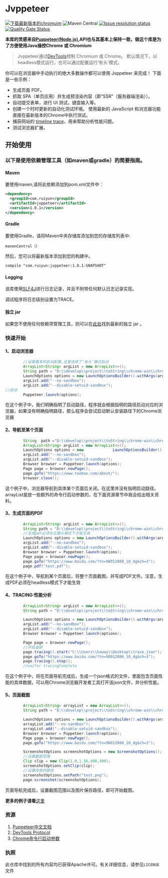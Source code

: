 # Jvppeteer
<p align = "left">
<a rel="nofollow" href="https://download-chromium.appspot.com/"><img src ="https://img.shields.io/badge/chromium%20download-latest-blue"  alt="下载最新版本的chromuim" style="max-width:100%;"></a> <a><img alt="Maven Central" src="https://img.shields.io/maven-central/v/io.github.fanyong920/jvppeteer"></a> <a href="https://github.com/fanyong920/jvppeteer/issues"><img alt="Issue resolution status" src="https://img.shields.io/github/issues/fanyong920/jvppeteer" style="max-width:100%;"></a>
    <a href="https://sonarcloud.io/dashboard?id=fanyong920_jvppeteer"><img alt="Quality Gate Status" src="https://sonarcloud.io/api/project_badges/measure?project=fanyong920_jvppeteer&metric=alert_status" style="max-width:100%;"></a>
</p>




**本库的灵感来自[Puppeteer(Node.js)](https://github.com/puppeteer/puppeteer),API也与其基本上保持一致，做这个库是为了方便使用Java操控Chrome 或 Chromium**




   >Jvppeteer通过[DevTools](https://chromedevtools.github.io/devtools-protocol/)控制 Chromium 或 Chrome。
   >默认情况下，以headless模式运行，也可以通过配置运行'有头'模式。


你可以在浏览器中手动执行的绝大多数操作都可以使用 Jvppeteer 来完成！ 下面是一些示例：

- 生成页面 PDF。
- 抓取 SPA（单页应用）并生成预渲染内容（即“SSR”（服务器端渲染））。
- 自动提交表单，进行 UI 测试，键盘输入等。
- 创建一个时时更新的自动化测试环境。 使用最新的 JavaScript 和浏览器功能直接在最新版本的Chrome中执行测试。
- 捕获网站的 [timeline trace](https://developers.google.com/web/tools/chrome-devtools/evaluate-performance/reference)，用来帮助分析性能问题。
- 测试浏览器扩展。

## 开始使用

### 以下是使用依赖管理工具（如maven或gradle）的简要指南。
#### Maven
要使用maven,请将此依赖添加到pom.xml文件中：

```xml
<dependency>
  <groupId>com.ruiyun</groupId>
  <artifactId>jvppeteer</artifactId>
  <version>1.0.1</version>
</dependency>
```

#### Gradle

要使用Gradle，请将Maven中央存储库添加到您的存储库列表中:

```
mavenCentral（）
```

然后，您可以将最新版本添加到您的构建中。

```xml
compile "com.ruiyun:jvppeteer:1.0.1-SNAPSHOT"
```

#### Logging

该库使用[SLF4J](https://www.slf4j.org/)进行日志记录，并且不附带任何默认日志记录实现。

调试程序将日志级别设置为TRACE。

#### 独立 jar

如果您不使用任何依赖项管理工具，则可以在[此处](https://github.com/fanyong920/jvppeteer/releases/latest)找到最新的独立 jar 。

### 快速开始

#### 1、启动浏览器

```java
		//设置基本的启动配置,这里选择了‘有头’模式启动
		ArrayList<String> argList = new ArrayList<>();
		String path = "D:\\develop\\project\\toString\\chrome-win\\chrome.exe";
		LaunchOptions options = new LaunchOptionsBuilder().withArgs(argList).withHeadless(false).withPipe(true).withExecutablePath(path).build();
		argList.add("--no-sandbox");
		argList.add("--disable-setuid-sandbox");
//启动
		Puppeteer.launch(options);
```

在这个例子中，我们明确指明了启动路径，程序就会根据指明的路径启动对应的浏览器，如果没有明确指明路径，那么程序会尝试启动默认安装路径下的Chrome浏览器

#### 2、导航至某个页面

```java
		String  path ="D:\\develop\\project\\toString\\chrome-win\\chrome.exe";
        ArrayList<String> argList = new ArrayList<>();
        LaunchOptions options = new 			LaunchOptionsBuilder().withArgs(argList).withHeadless(false).withExecutablePath(path).build();
        argList.add("--no-sandbox");
        argList.add("--disable-setuid-sandbox");
        Browser browser = Puppeteer.launch(options);
        Page page = browser.newPage();
        page.goTo("https://www.taobao.com/about/");
        browser.close();
```

这个例子中，浏览器导航到具体某个页面后关闭。在这里并没有指明启动路径。arrayList是放一些额外的命令行启动参数的，在下面资源章节中我会给出相关资料。

#### 3、生成页面的PDF

```java
		ArrayList<String> argList = new ArrayList<>();
        String path = "D:\\develop\\project\\toString\\chrome-win\\chrome.exe";
        //生成pdf必须在无厘头模式下才能生效
        LaunchOptions options = new LaunchOptionsBuilder().withArgs(argList).withHeadless(true).withExecutablePath(path).build();
        argList.add("--no-sandbox");
        argList.add("--disable-setuid-sandbox");
        Browser browser = Puppeteer.launch(options);
        Page page = browser.newPage();
        page.goTo("https://www.baidu.com/?tn=98012088_10_dg&ch=3");
        page.pdf("test.pdf");
```

在这个例子中，导航到某个页面后，将整个页面截图，并写成PDF文件。注意，生成PDF必须在headless模式下才能生效

#### 4、TRACING:性能分析

```java
		ArrayList<String> argList = new ArrayList<>();
        String path = "D:\\develop\\project\\toString\\chrome-win\\chrome.exe";

        LaunchOptions options = new LaunchOptionsBuilder().withArgs(argList).withHeadless(true).withExecutablePath(path).build();
        argList.add("--no-sandbox");
        argList.add("--disable-setuid-sandbox");
        Browser browser = Puppeteer.launch(options);

        Page page = browser.newPage();
        //开启追踪
        page.tracing().start("C:\\Users\\howay\\Desktop\\trace.json");
        page.goTo("https://www.baidu.com/?tn=98012088_10_dg&ch=3");
        page.tracing().stop();
        //waifor tracingComplete
```

在这个例子中，将在页面导航完成后，生成一个json格式的文件，里面包含页面性能的具体数据，可以用Chrome浏览器开发者工具打开该json文件，并分析性能。

#### 5、页面截图

```java
        ArrayList<String> arrayList = new ArrayList<>();
        String path = "D:\\develop\\project\\toString\\chrome-win\\chrome.exe";

        LaunchOptions options = new LaunchOptionsBuilder().withArgs(arrayList).withHeadless(true).withExecutablePath(path).build();
        arrayList.add("--no-sandbox");
        arrayList.add("--disable-setuid-sandbox");
        Browser browser = Puppeteer.launch(options);
        Page page = browser.newPage();
        page.goTo("https://www.baidu.com/?tn=98012088_10_dg&ch=3");

        ScreenshotOptions screenshotOptions = new ScreenshotOptions();
        //设置截图范围
        Clip clip = new Clip(1.0,1.56,400,400);
        screenshotOptions.setClip(clip);
        //设置存放的路径
        screenshotOptions.setPath("test.png");
        page.screenshot(screenshotOptions);

```

页面导航完成后，设置截图范围以及图片保存路径，即可开始截图。

**更多的例子请看**[这里](https://github.com/fanyong920/jvppeteer/tree/master/example/src/main/java/com/ruiyun/example)

### 资源

1. [Puppeteer中文文档](https://zhaoqize.github.io/puppeteer-api-zh_CN/#/)
2. [DevTools Protocol](https://chromedevtools.github.io/devtools-protocol/)
3. [Chrome命令行启动参数](https://peter.sh/experiments/chromium-command-line-switches/)

### 执照

此仓库中找到的所有内容均已获得Apache许可。有关详细信息，请参见`LICENSE`文件